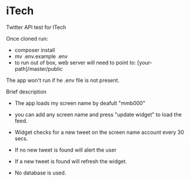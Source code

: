 # iTech
Twitter API test for ITech


Once cloned run:

- composer install
- mv .env.example .env
- to run out of box, web server will need to point to: [your-path]/master/public

The app won't run if he .env file is not present.

Brief description

- The app loads my screen name by deafult "mmb000"

- you can add any screen name and press "update widget" to load the feed.

- Widget checks for a new tweet on the screen name account every 30 secs.

- If no new tweet is found will alert the user

- If a new tweet is found will refresh the widget.

- No database is used.
